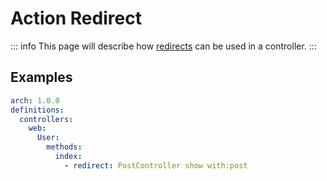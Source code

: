 # Action Redirect

::: info
This page will describe how [redirects](https://laravel.com/docs/10.x/redirects#redirecting-controller-actions) can be used in a controller.
:::

## Examples

```yaml
arch: 1.0.0
definitions:
  controllers:
    web:
      User:
        methods:
          index:
            - redirect: PostController show with:post
```
